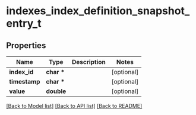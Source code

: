 # indexes_index_definition_snapshot_entry_t

## Properties
Name | Type | Description | Notes
------------ | ------------- | ------------- | -------------
**index_id** | **char \*** |  | [optional] 
**timestamp** | **char \*** |  | [optional] 
**value** | **double** |  | [optional] 

[[Back to Model list]](../README.md#documentation-for-models) [[Back to API list]](../README.md#documentation-for-api-endpoints) [[Back to README]](../README.md)


